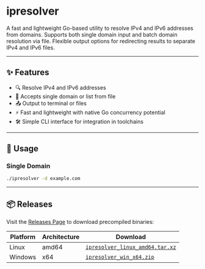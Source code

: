 # ipresolver

A fast and lightweight Go-based utility to resolve IPv4 and IPv6 addresses from domains. Supports both single domain input and batch domain resolution via file. Flexible output options for redirecting results to separate IPv4 and IPv6 files.

---

## ✨ Features

- 🔍 Resolve IPv4 and IPv6 addresses
- 📁 Accepts single domain or list from file
- 📤 Output to terminal or files
- ⚡ Fast and lightweight with native Go concurrency potential
- 🛠 Simple CLI interface for integration in toolchains


---

## 🚀 Usage

### Single Domain
```bash
./ipresolver -d example.com
```


---

## 📦 Releases

Visit the [Releases Page](https://github.com/Pwn3rx0/ipresolver/releases) to download precompiled binaries:

| Platform | Architecture | Download |
|----------|--------------|----------|
| Linux    | amd64        | [`ipresolver_linux_amd64.tar.xz`](https://github.com/Pwn3rx0/ipresolver/releases/latest) |
| Windows  | x64          | [`ipresolver_win_x64.zip`](https://github.com/Pwn3rx0/ipresolver/releases/latest) |
